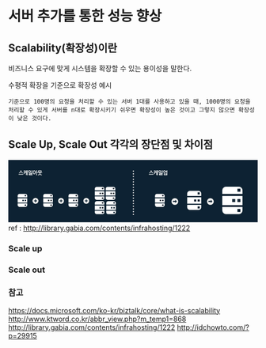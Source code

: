 # 서버 추가를 통한 성능 향상

## Scalability(확장성)이란

비즈니스 요구에 맞게 시스템을 확장할 수 있는 용이성을 말한다.

수평적 확장을 기준으로 확장성 예시
    
    기준으로 100명의 요청을 처리할 수 있는 서버 1대를 사용하고 있을 때, 1000명의 요청을 처리할 수 있게 서버를 n대로 확장시키기 쉬우면 확장성이 높은 것이고 그렇지 않으면 확장성이 낮은 것이다.


## Scale Up, Scale Out 각각의 장단점 및 차이점

![scale_up_scale_out](images/gabia_scale_up_scale_out.jpg)
ref : http://library.gabia.com/contents/infrahosting/1222

### Scale up


### Scale out


### 참고
https://docs.microsoft.com/ko-kr/biztalk/core/what-is-scalability
http://www.ktword.co.kr/abbr_view.php?m_temp1=868
http://library.gabia.com/contents/infrahosting/1222
http://idchowto.com/?p=29915